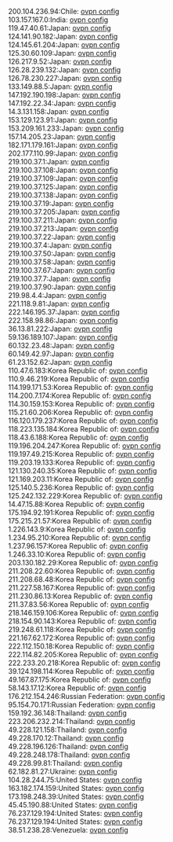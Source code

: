 200.104.236.94:Chile: [ovpn config](vpn/200_104_236_94.ovpn)  
103.157.167.0:India: [ovpn config](vpn/103_157_167_0.ovpn)  
119.47.40.61:Japan: [ovpn config](vpn/119_47_40_61.ovpn)  
124.141.90.182:Japan: [ovpn config](vpn/124_141_90_182.ovpn)  
124.145.61.204:Japan: [ovpn config](vpn/124_145_61_204.ovpn)  
125.30.60.109:Japan: [ovpn config](vpn/125_30_60_109.ovpn)  
126.217.9.52:Japan: [ovpn config](vpn/126_217_9_52.ovpn)  
126.28.239.132:Japan: [ovpn config](vpn/126_28_239_132.ovpn)  
126.78.230.227:Japan: [ovpn config](vpn/126_78_230_227.ovpn)  
133.149.88.5:Japan: [ovpn config](vpn/133_149_88_5.ovpn)  
147.192.190.198:Japan: [ovpn config](vpn/147_192_190_198.ovpn)  
147.192.22.34:Japan: [ovpn config](vpn/147_192_22_34.ovpn)  
14.3.131.158:Japan: [ovpn config](vpn/14_3_131_158.ovpn)  
153.129.123.91:Japan: [ovpn config](vpn/153_129_123_91.ovpn)  
153.209.161.233:Japan: [ovpn config](vpn/153_209_161_233.ovpn)  
157.14.205.23:Japan: [ovpn config](vpn/157_14_205_23.ovpn)  
182.171.179.161:Japan: [ovpn config](vpn/182_171_179_161.ovpn)  
202.177.110.99:Japan: [ovpn config](vpn/202_177_110_99.ovpn)  
219.100.37.1:Japan: [ovpn config](vpn/219_100_37_1.ovpn)  
219.100.37.108:Japan: [ovpn config](vpn/219_100_37_108.ovpn)  
219.100.37.109:Japan: [ovpn config](vpn/219_100_37_109.ovpn)  
219.100.37.125:Japan: [ovpn config](vpn/219_100_37_125.ovpn)  
219.100.37.138:Japan: [ovpn config](vpn/219_100_37_138.ovpn)  
219.100.37.19:Japan: [ovpn config](vpn/219_100_37_19.ovpn)  
219.100.37.205:Japan: [ovpn config](vpn/219_100_37_205.ovpn)  
219.100.37.211:Japan: [ovpn config](vpn/219_100_37_211.ovpn)  
219.100.37.213:Japan: [ovpn config](vpn/219_100_37_213.ovpn)  
219.100.37.22:Japan: [ovpn config](vpn/219_100_37_22.ovpn)  
219.100.37.4:Japan: [ovpn config](vpn/219_100_37_4.ovpn)  
219.100.37.50:Japan: [ovpn config](vpn/219_100_37_50.ovpn)  
219.100.37.58:Japan: [ovpn config](vpn/219_100_37_58.ovpn)  
219.100.37.67:Japan: [ovpn config](vpn/219_100_37_67.ovpn)  
219.100.37.7:Japan: [ovpn config](vpn/219_100_37_7.ovpn)  
219.100.37.90:Japan: [ovpn config](vpn/219_100_37_90.ovpn)  
219.98.4.4:Japan: [ovpn config](vpn/219_98_4_4.ovpn)  
221.118.9.81:Japan: [ovpn config](vpn/221_118_9_81.ovpn)  
222.146.195.37:Japan: [ovpn config](vpn/222_146_195_37.ovpn)  
222.158.98.86:Japan: [ovpn config](vpn/222_158_98_86.ovpn)  
36.13.81.222:Japan: [ovpn config](vpn/36_13_81_222.ovpn)  
59.136.189.107:Japan: [ovpn config](vpn/59_136_189_107.ovpn)  
60.132.23.48:Japan: [ovpn config](vpn/60_132_23_48.ovpn)  
60.149.42.97:Japan: [ovpn config](vpn/60_149_42_97.ovpn)  
61.23.152.62:Japan: [ovpn config](vpn/61_23_152_62.ovpn)  
110.47.6.183:Korea Republic of: [ovpn config](vpn/110_47_6_183.ovpn)  
110.9.46.219:Korea Republic of: [ovpn config](vpn/110_9_46_219.ovpn)  
114.199.171.53:Korea Republic of: [ovpn config](vpn/114_199_171_53.ovpn)  
114.200.7.174:Korea Republic of: [ovpn config](vpn/114_200_7_174.ovpn)  
114.30.159.153:Korea Republic of: [ovpn config](vpn/114_30_159_153.ovpn)  
115.21.60.206:Korea Republic of: [ovpn config](vpn/115_21_60_206.ovpn)  
116.120.179.237:Korea Republic of: [ovpn config](vpn/116_120_179_237.ovpn)  
118.223.135.184:Korea Republic of: [ovpn config](vpn/118_223_135_184.ovpn)  
118.43.6.188:Korea Republic of: [ovpn config](vpn/118_43_6_188.ovpn)  
119.196.204.247:Korea Republic of: [ovpn config](vpn/119_196_204_247.ovpn)  
119.197.49.215:Korea Republic of: [ovpn config](vpn/119_197_49_215.ovpn)  
119.203.19.133:Korea Republic of: [ovpn config](vpn/119_203_19_133.ovpn)  
121.130.240.35:Korea Republic of: [ovpn config](vpn/121_130_240_35.ovpn)  
121.169.203.11:Korea Republic of: [ovpn config](vpn/121_169_203_11.ovpn)  
125.140.5.236:Korea Republic of: [ovpn config](vpn/125_140_5_236.ovpn)  
125.242.132.229:Korea Republic of: [ovpn config](vpn/125_242_132_229.ovpn)  
14.47.15.88:Korea Republic of: [ovpn config](vpn/14_47_15_88.ovpn)  
175.194.92.191:Korea Republic of: [ovpn config](vpn/175_194_92_191.ovpn)  
175.215.21.57:Korea Republic of: [ovpn config](vpn/175_215_21_57.ovpn)  
1.226.143.9:Korea Republic of: [ovpn config](vpn/1_226_143_9.ovpn)  
1.234.95.210:Korea Republic of: [ovpn config](vpn/1_234_95_210.ovpn)  
1.237.96.157:Korea Republic of: [ovpn config](vpn/1_237_96_157.ovpn)  
1.246.33.10:Korea Republic of: [ovpn config](vpn/1_246_33_10.ovpn)  
203.130.182.29:Korea Republic of: [ovpn config](vpn/203_130_182_29.ovpn)  
211.208.22.60:Korea Republic of: [ovpn config](vpn/211_208_22_60.ovpn)  
211.208.68.48:Korea Republic of: [ovpn config](vpn/211_208_68_48.ovpn)  
211.227.58.167:Korea Republic of: [ovpn config](vpn/211_227_58_167.ovpn)  
211.230.86.13:Korea Republic of: [ovpn config](vpn/211_230_86_13.ovpn)  
211.37.83.56:Korea Republic of: [ovpn config](vpn/211_37_83_56.ovpn)  
218.146.159.106:Korea Republic of: [ovpn config](vpn/218_146_159_106.ovpn)  
218.154.90.143:Korea Republic of: [ovpn config](vpn/218_154_90_143.ovpn)  
219.248.61.118:Korea Republic of: [ovpn config](vpn/219_248_61_118.ovpn)  
221.167.62.172:Korea Republic of: [ovpn config](vpn/221_167_62_172.ovpn)  
222.112.150.18:Korea Republic of: [ovpn config](vpn/222_112_150_18.ovpn)  
222.114.82.205:Korea Republic of: [ovpn config](vpn/222_114_82_205.ovpn)  
222.233.20.218:Korea Republic of: [ovpn config](vpn/222_233_20_218.ovpn)  
39.124.198.114:Korea Republic of: [ovpn config](vpn/39_124_198_114.ovpn)  
49.167.87.175:Korea Republic of: [ovpn config](vpn/49_167_87_175.ovpn)  
58.143.17.12:Korea Republic of: [ovpn config](vpn/58_143_17_12.ovpn)  
176.212.154.246:Russian Federation: [ovpn config](vpn/176_212_154_246.ovpn)  
95.154.70.171:Russian Federation: [ovpn config](vpn/95_154_70_171.ovpn)  
159.192.36.148:Thailand: [ovpn config](vpn/159_192_36_148.ovpn)  
223.206.232.214:Thailand: [ovpn config](vpn/223_206_232_214.ovpn)  
49.228.121.158:Thailand: [ovpn config](vpn/49_228_121_158.ovpn)  
49.228.170.12:Thailand: [ovpn config](vpn/49_228_170_12.ovpn)  
49.228.196.126:Thailand: [ovpn config](vpn/49_228_196_126.ovpn)  
49.228.248.178:Thailand: [ovpn config](vpn/49_228_248_178.ovpn)  
49.228.99.81:Thailand: [ovpn config](vpn/49_228_99_81.ovpn)  
62.182.81.27:Ukraine: [ovpn config](vpn/62_182_81_27.ovpn)  
104.28.244.75:United States: [ovpn config](vpn/104_28_244_75.ovpn)  
163.182.174.159:United States: [ovpn config](vpn/163_182_174_159.ovpn)  
173.198.248.39:United States: [ovpn config](vpn/173_198_248_39.ovpn)  
45.45.190.88:United States: [ovpn config](vpn/45_45_190_88.ovpn)  
76.237.129.194:United States: [ovpn config](vpn/76_237_129_194.ovpn)  
76.237.129.194:United States: [ovpn config](vpn/76_237_129_194.ovpn)  
38.51.238.28:Venezuela: [ovpn config](vpn/38_51_238_28.ovpn)  
